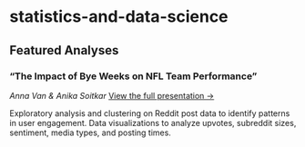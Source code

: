 # statistics-and-data-science
## Featured Analyses

### “The Impact of Bye Weeks on NFL Team Performance”  
*Anna Van & Anika Soitkar*
[View the full presentation →](https://www.bruinsportsanalytics.com/post/nfl-bye-weeks)  

Exploratory analysis and clustering on Reddit post data to identify patterns in user engagement.
Data visualizations to analyze upvotes, subreddit sizes, sentiment, media types, and posting times.
